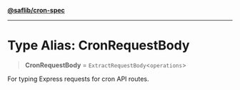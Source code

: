 [**@saflib/cron-spec**](../index.md)

---

# Type Alias: CronRequestBody

> **CronRequestBody** = `ExtractRequestBody`\<`operations`\>

For typing Express requests for cron API routes.
